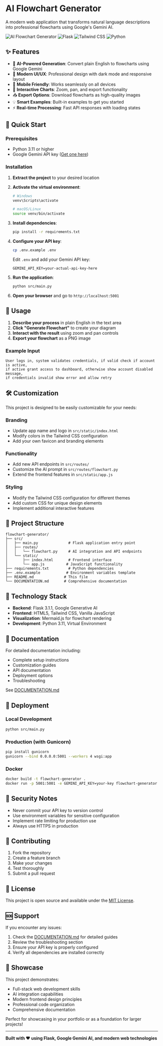 # AI Flowchart Generator

A modern web application that transforms natural language descriptions into professional flowcharts using Google's Gemini AI.

![AI Flowchart Generator](https://img.shields.io/badge/AI-Powered-blue) ![Flask](https://img.shields.io/badge/Flask-3.1.1-green) ![Tailwind CSS](https://img.shields.io/badge/Tailwind-CSS-blue) ![Python](https://img.shields.io/badge/Python-3.11-yellow)

## ✨ Features

- 🤖 **AI-Powered Generation**: Convert plain English to flowcharts using Google Gemini
- 🎨 **Modern UI/UX**: Professional design with dark mode and responsive layout
- 📱 **Mobile Friendly**: Works seamlessly on all devices
- 🔄 **Interactive Charts**: Zoom, pan, and export functionality
- 📥 **Export Options**: Download flowcharts as high-quality images
- 💡 **Smart Examples**: Built-in examples to get you started
- ⚡ **Real-time Processing**: Fast API responses with loading states

## 🚀 Quick Start

### Prerequisites

- Python 3.11 or higher
- Google Gemini API key ([Get one here](https://makersuite.google.com/app/apikey))

### Installation

1. **Extract the project** to your desired location

2. **Activate the virtual environment**:
   ```bash
   # Windows
   venv\Scripts\activate
   
   # macOS/Linux
   source venv/bin/activate
   ```

3. **Install dependencies**:
   ```bash
   pip install -r requirements.txt
   ```

4. **Configure your API key**:
   ```bash
   cp .env.example .env
   ```
   Edit `.env` and add your Gemini API key:
   ```
   GEMINI_API_KEY=your-actual-api-key-here
   ```

5. **Run the application**:
   ```bash
   python src/main.py
   ```

6. **Open your browser** and go to `http://localhost:5001`

## 🎯 Usage

1. **Describe your process** in plain English in the text area
2. **Click "Generate Flowchart"** to create your diagram
3. **Interact with the result** using zoom and pan controls
4. **Export your flowchart** as a PNG image

### Example Input

```
User logs in, system validates credentials, if valid check if account is active, 
if active grant access to dashboard, otherwise show account disabled message, 
if credentials invalid show error and allow retry
```

## 🛠️ Customization

This project is designed to be easily customizable for your needs:

### Branding
- Update app name and logo in `src/static/index.html`
- Modify colors in the Tailwind CSS configuration
- Add your own favicon and branding elements

### Functionality
- Add new API endpoints in `src/routes/`
- Customize the AI prompt in `src/routes/flowchart.py`
- Extend the frontend features in `src/static/app.js`

### Styling
- Modify the Tailwind CSS configuration for different themes
- Add custom CSS for unique design elements
- Implement additional interactive features

## 📁 Project Structure

```
flowchart-generator/
├── src/
│   ├── main.py              # Flask application entry point
│   ├── routes/
│   │   └── flowchart.py     # AI integration and API endpoints
│   └── static/
│       ├── index.html       # Frontend interface
│       └── app.js          # JavaScript functionality
├── requirements.txt         # Python dependencies
├── .env.example            # Environment variables template
├── README.md              # This file
└── DOCUMENTATION.md       # Comprehensive documentation
```

## 🔧 Technology Stack

- **Backend**: Flask 3.1.1, Google Generative AI
- **Frontend**: HTML5, Tailwind CSS, Vanilla JavaScript
- **Visualization**: Mermaid.js for flowchart rendering
- **Development**: Python 3.11, Virtual Environment

## 📖 Documentation

For detailed documentation including:
- Complete setup instructions
- Customization guides
- API documentation
- Deployment options
- Troubleshooting

See [DOCUMENTATION.md](DOCUMENTATION.md)

## 🚀 Deployment

### Local Development
```bash
python src/main.py
```

### Production (with Gunicorn)
```bash
pip install gunicorn
gunicorn --bind 0.0.0.0:5001 --workers 4 wsgi:app
```

### Docker
```bash
docker build -t flowchart-generator .
docker run -p 5001:5001 -e GEMINI_API_KEY=your-key flowchart-generator
```

## 🔐 Security Notes

- Never commit your API key to version control
- Use environment variables for sensitive configuration
- Implement rate limiting for production use
- Always use HTTPS in production

## 🤝 Contributing

1. Fork the repository
2. Create a feature branch
3. Make your changes
4. Test thoroughly
5. Submit a pull request

## 📄 License

This project is open source and available under the [MIT License](LICENSE).

## 🆘 Support

If you encounter any issues:

1. Check the [DOCUMENTATION.md](DOCUMENTATION.md) for detailed guides
2. Review the troubleshooting section
3. Ensure your API key is properly configured
4. Verify all dependencies are installed correctly

## 🌟 Showcase

This project demonstrates:
- Full-stack web development skills
- AI integration capabilities
- Modern frontend design principles
- Professional code organization
- Comprehensive documentation

Perfect for showcasing in your portfolio or as a foundation for larger projects!

---

**Built with ❤️ using Flask, Google Gemini AI, and modern web technologies**


